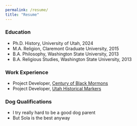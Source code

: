 ```yaml
---
permalink: /resume/
title: "Resume"
---
```

### Education
- Ph.D. History, University of Utah, 2024
- M.A. Religion, Claremont Graduate University, 2015
- B.A. Philosophy, Washington State University, 2013
- B.A. Religious Studies, Washington State University, 2013
### Work Experience
- Project Developer, [Century of Black Mormons](https://centuryofblackmormons.org)
- Project Developer, [Utah Historical Markers](https://utahhistoricalmarkers.org)
### Dog Qualifications
- I try really hard to be a good dog parent
- But Sola is the best anyway